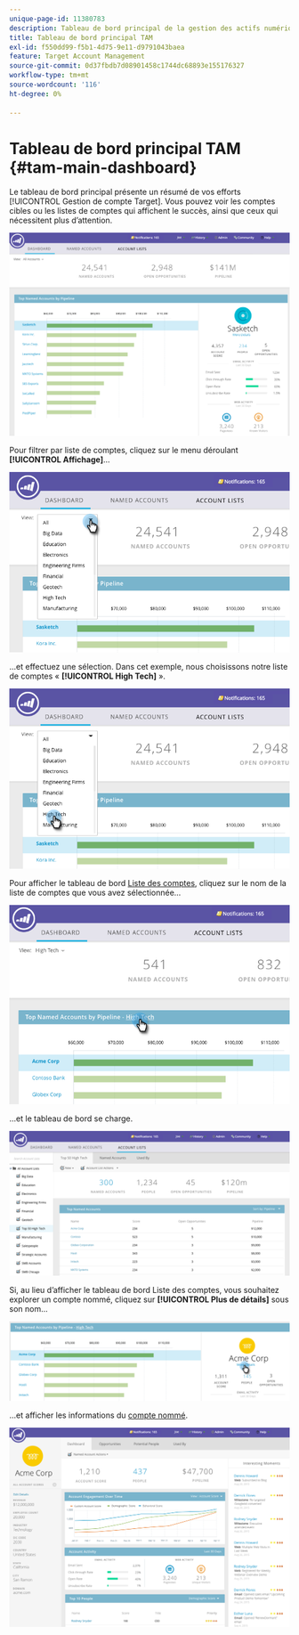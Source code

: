 ```yaml
---
unique-page-id: 11380783
description: Tableau de bord principal de la gestion des actifs numériques - Documents Marketo - Documentation du produit
title: Tableau de bord principal TAM
exl-id: f550dd99-f5b1-4d75-9e11-d9791043baea
feature: Target Account Management
source-git-commit: 0d37fbdb7d08901458c1744dc68893e155176327
workflow-type: tm+mt
source-wordcount: '116'
ht-degree: 0%

---
```


# Tableau de bord principal TAM {#tam-main-dashboard}

Le tableau de bord principal présente un résumé de vos efforts [!UICONTROL Gestion de compte Target]. Vous pouvez voir les comptes cibles ou les listes de comptes qui affichent le succès, ainsi que ceux qui nécessitent plus d’attention.

![](assets/one.png)

Pour filtrer par liste de comptes, cliquez sur le menu déroulant **[!UICONTROL Affichage]**...

![](assets/two.png)

...et effectuez une sélection. Dans cet exemple, nous choisissons notre liste de comptes « **[!UICONTROL High Tech]** ».

![](assets/three.png)

Pour afficher le tableau de bord [Liste des comptes](/help/marketo/product-docs/target-account-management/measure/account-list-insights.md#account-list-dashboard), cliquez sur le nom de la liste de comptes que vous avez sélectionnée...

![](assets/four.png)

...et le tableau de bord se charge.

![](assets/five.png)

Si, au lieu d’afficher le tableau de bord Liste des comptes, vous souhaitez explorer un compte nommé, cliquez sur **[!UICONTROL Plus de détails]** sous son nom...

![](assets/six.png)

...et afficher les informations du [compte nommé](/help/marketo/product-docs/target-account-management/measure/named-account-insights.md).

![](assets/seven.png)
